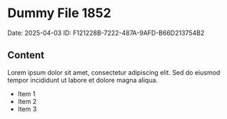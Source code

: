 # Dummy File 1852

Date: 2025-04-03
ID: F121228B-7222-487A-9AFD-B66D213754B2

## Content

Lorem ipsum dolor sit amet, consectetur adipiscing elit.
Sed do eiusmod tempor incididunt ut labore et dolore magna aliqua.

* Item 1
* Item 2
* Item 3
